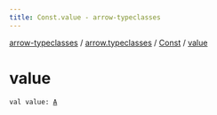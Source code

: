 ```yaml
---
title: Const.value - arrow-typeclasses
---
```


[arrow-typeclasses](../../index.html) / [arrow.typeclasses](../index.html) / [Const](index.html) / [value](./value.html)

# value

`val value: `[`A`](index.html#A)